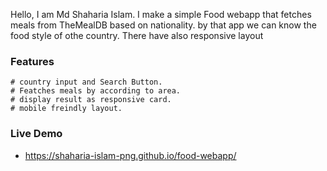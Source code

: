 Hello, I am Md Shaharia Islam. I make a simple Food webapp that fetches meals from TheMealDB based on nationality. by that app we can know the food style of othe country. There have also responsive layout




### Features
    # country input and Search Button.
    # Featches meals by according to area.
    # display result as responsive card.
    # mobile freindly layout.

    
### Live Demo
  - https://shaharia-islam-png.github.io/food-webapp/
    

